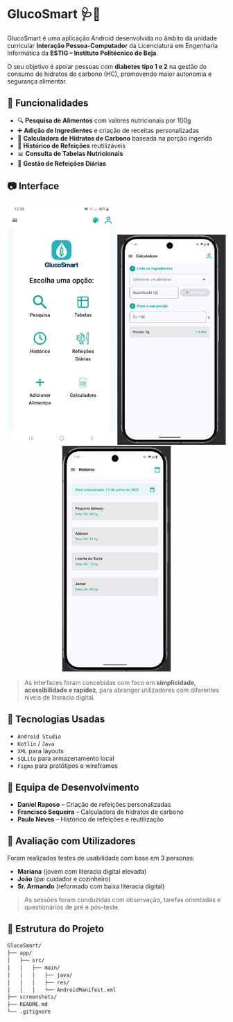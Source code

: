 # GlucoSmart 🩺📱

GlucoSmart é uma aplicação Android desenvolvida no âmbito da unidade curricular **Interação Pessoa-Computador** da Licenciatura em Engenharia Informática da **ESTIG – Instituto Politécnico de Beja**. 

O seu objetivo é apoiar pessoas com **diabetes tipo 1 e 2** na gestão do consumo de hidratos de carbono (HC), promovendo maior autonomia e segurança alimentar.

## 📌 Funcionalidades

- 🔍 **Pesquisa de Alimentos** com valores nutricionais por 100g  
- ➕ **Adição de Ingredientes** e criação de receitas personalizadas  
- 🧮 **Calculadora de Hidratos de Carbono** baseada na porção ingerida  
- 📖 **Histórico de Refeições** reutilizáveis  
- 📊 **Consulta de Tabelas Nutricionais**  
- 📅 **Gestão de Refeições Diárias**

## 📷 Interface

<p align="center">
  <img src="/screenshots/main_screen.png" width="250"/>
  <img src="/screenshots/calculadora.png" width="250"/>
  <img src="/screenshots/historico.png" width="250"/>
</p>

> As interfaces foram concebidas com foco em **simplicidade, acessibilidade e rapidez**, para abranger utilizadores com diferentes níveis de literacia digital.

## 🧠 Tecnologias Usadas

- `Android Studio`
- `Kotlin` / `Java`
- `XML` para layouts
- `SQLite` para armazenamento local
- `Figma` para protótipos e wireframes

## 👥 Equipa de Desenvolvimento

- **Daniel Raposo** – Criação de refeições personalizadas  
- **Francisco Sequeira** – Calculadora de hidratos de carbono  
- **Paulo Neves** – Histórico de refeições e reutilização  

## 🧪 Avaliação com Utilizadores

Foram realizados testes de usabilidade com base em 3 personas:
- **Mariana** (jovem com literacia digital elevada)
- **João** (pai cuidador e cozinheiro)
- **Sr. Armando** (reformado com baixa literacia digital)

> As sessões foram conduzidas com observação, tarefas orientadas e questionários de pré e pós-teste.

## 📁 Estrutura do Projeto

```bash
GlucoSmart/
├── app/
│   ├── src/
│   │   ├── main/
│   │   │   ├── java/
│   │   │   ├── res/
│   │   │   └── AndroidManifest.xml
├── screenshots/
├── README.md
└── .gitignore
